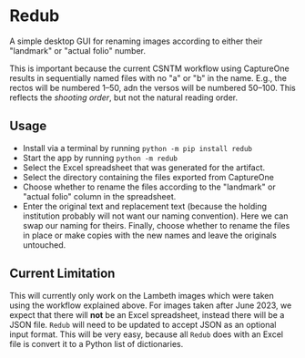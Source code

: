 # Redub

A simple desktop GUI for renaming images according to either their "landmark" or "actual folio" number.

This is important because the current CSNTM workflow using CaptureOne results in sequentially named files with no "a" or "b" in the name. E.g., the rectos will be numbered 1–50, adn the versos will be numbered 50–100. This reflects the *shooting order*, but not the natural reading order.

## Usage
- Install via a terminal by running `python -m pip install redub`
- Start the app by running `python -m redub`
- Select the Excel spreadsheet that was generated for the artifact.
- Select the directory containing the files exported from CaptureOne
- Choose whether to rename the files according to the "landmark" or "actual folio" column in the spreadsheet.
- Enter the original text and replacement text (because the holding institution probably will not want our naming convention). Here we can swap our naming for theirs.
Finally, choose whether to rename the files in place or make copies with the new names and leave the originals untouched.

## Current Limitation
This will currently only work on the Lambeth images which were taken using the workflow explained above. For images taken after June 2023, we expect that there will **not** be an Excel spreadsheet, instead there will be a JSON file. `Redub` will need to be updated to accept JSON as an optional input format. This will be very easy, because all `Redub` does with an Excel file is convert it to a Python list of dictionaries.